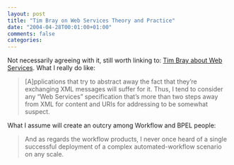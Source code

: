 ```yaml
---
layout: post
title: "Tim Bray on Web Services Theory and Practice"
date: "2004-04-28T00:01:00+01:00"
comments: false
categories: 
---
```


<p>Not necessarily agreeing with it, still worth linking to: <a href="http://www.tbray.org/ongoing/When/200x/2004/04/26/WSTandP">Tim Bray about Web Services</a>. What I really do like:</p>

<blockquote>[A]pplications that try to abstract away the fact that they&#8217;re exchanging XML messages will suffer for it. Thus, I tend to consider any &#8220;Web Services&#8221; specification that&#8217;s more than two steps away from XML for content and URIs for addressing to be somewhat suspect.</blockquote>

<p>What I assume will create an outcry among Workflow and BPEL people:</p>

<blockquote>And as regards the workflow products, I never once heard of a single successful deployment of a complex automated-workflow scenario on any scale.</blockquote>


